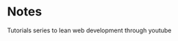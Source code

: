 <link rel="stylesheet" href="notes.css">

# Notes

 Tutorials series to lean web development through youtube
